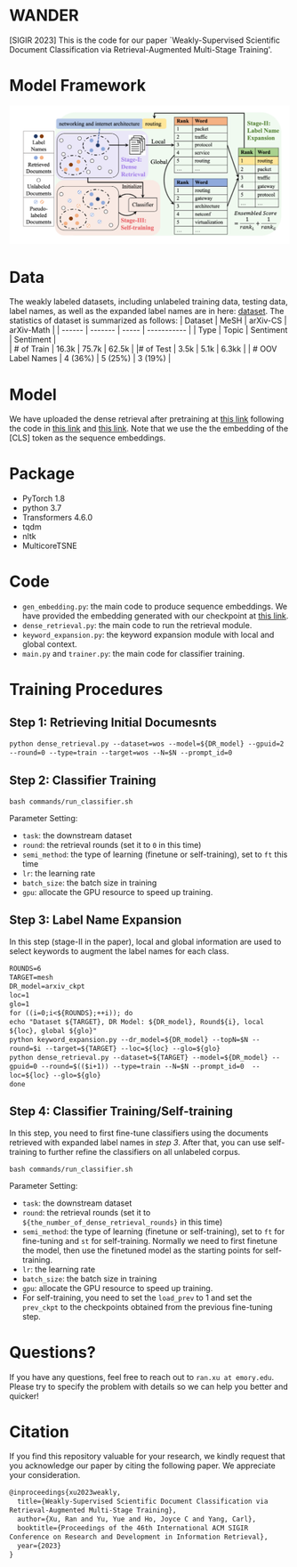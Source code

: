 # WANDER

[SIGIR 2023] This is the code for our paper `Weakly-Supervised Scientific Document Classification via Retrieval-Augmented Multi-Stage Training'.

# Model Framework

![wander](figure/wander.png)

# Data
The weakly labeled datasets, including unlabeled training data, testing data, label names, as well as the expanded label names are in here: [dataset](https://drive.google.com/file/d/1drdcJHm3AzFcLdzi0gd4saVIMGdiGsNp/view?usp=sharing). The statistics of dataset is summarized as follows:
| Dataset | MeSH | arXiv-CS | arXiv-Math | 
| ------ | ------- | ----- | ----------- |
| Type | Topic | Sentiment | Sentiment |  
| # of Train  | 16.3k | 75.7k |  62.5k  | 
|# of Test  | 3.5k | 5.1k | 6.3kk | 
| # OOV Label Names | 4 (36%) | 5 (25%)  | 3 (19%) | 

# Model 
We have uploaded the dense retrieval after pretraining at [this link](https://drive.google.com/file/d/1drdcJHm3AzFcLdzi0gd4saVIMGdiGsNp/view?usp=sharing) following the code in [this link](https://github.com/OpenMatch/COCO-DR/tree/main/COCO) and [this link](https://github.com/luyug/Condenser). Note that we use the the embedding of the [CLS] token as the sequence embeddings.

# Package 
- PyTorch 1.8
- python 3.7
- Transformers 4.6.0
- tqdm
- nltk
- MulticoreTSNE

# Code
- `gen_embedding.py`: the main code to produce sequence embeddings. We have provided the embedding generated with our checkpoint at [this link]().
- `dense_retrieval.py`: the main code to run the retrieval module.
- `keyword_expansion.py`: the keyword expansion module with local and global context. 
- `main.py` and `trainer.py`: the main code for classifier training.

# Training Procedures
## Step 1: Retrieving Initial Documesnts
```
python dense_retrieval.py --dataset=wos --model=${DR_model} --gpuid=2 --round=0 --type=train --target=wos --N=$N --prompt_id=0
```

## Step 2: Classifier Training
```
bash commands/run_classifier.sh
```
Parameter Setting:
- `task`: the downstream dataset
- `round`: the retrieval rounds (set it to `0` in this time)
- `semi_method`: the type of learning (finetune or self-training), set to `ft` this time
- `lr`: the learning rate
- `batch_size`: the batch size in training
- `gpu`: allocate the GPU resource to speed up training.

## Step 3: Label Name Expansion
In this step (stage-II in the paper), local and global information are used to select keywords to augment the label names for each class.
```
ROUNDS=6
TARGET=mesh
DR_model=arxiv_ckpt
loc=1
glo=1
for ((i=0;i<${ROUNDS};++i)); do 
echo "Dataset ${TARGET}, DR Model: ${DR_model}, Round${i}, local ${loc}, global ${glo}"
python keyword_expansion.py --dr_model=${DR_model} --topN=$N --round=$i --target=${TARGET} --loc=${loc} --glo=${glo}
python dense_retrieval.py --dataset=${TARGET} --model=${DR_model} --gpuid=0 --round=$(($i+1)) --type=train --N=$N --prompt_id=0  --loc=${loc} --glo=${glo}
done 
```

## Step 4: Classifier Training/Self-training
In this step, you need to first fine-tune classifiers using the documents retrieved with expanded label names in *step 3*. After that, you can use self-training to further refine the classifiers on all unlabeled corpus. 
```
bash commands/run_classifier.sh
```
Parameter Setting:
- `task`: the downstream dataset
- `round`: the retrieval rounds (set it to `${the_number_of_dense_retrieval_rounds}` in this time)
- `semi_method`: the type of learning (finetune or self-training), set to `ft` for fine-tuning and `st` for self-training. Normally we need to first finetune the model, then use the finetuned model as the starting points for self-training.
- `lr`: the learning rate
- `batch_size`: the batch size in training
- `gpu`: allocate the GPU resource to speed up training.
- For self-training, you need to set the `load_prev` to 1 and set the `prev_ckpt` to the checkpoints obtained from the previous fine-tuning step.
  
# Questions?
If you have any questions, feel free to reach out to `ran.xu at emory.edu`. Please try to specify the problem with details so we can help you better and quicker!

# Citation
If you find this repository valuable for your research, we kindly request that you acknowledge our paper by citing the following paper. We appreciate your consideration.
```
@inproceedings{xu2023weakly,
  title={Weakly-Supervised Scientific Document Classification via Retrieval-Augmented Multi-Stage Training},
  author={Xu, Ran and Yu, Yue and Ho, Joyce C and Yang, Carl},
  booktitle={Proceedings of the 46th International ACM SIGIR Conference on Research and Development in Information Retrieval},
  year={2023}
}
```
